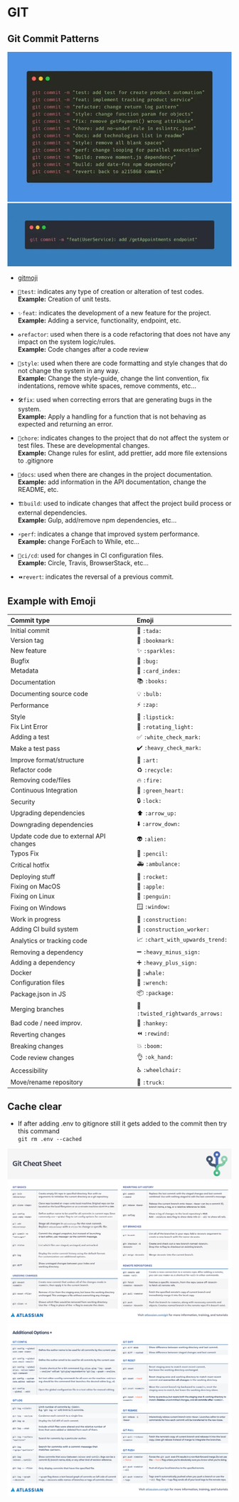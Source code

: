 # GIT

## Git Commit Patterns

<img alt="git commit patterns" src="./assets/git/1.png"/>
<img alt="git commit patterns" src="./assets/git/2.png"/>

- [gitmoji](https://gitmoji.dev/)

- <code>🧪test</code>: indicates any type of creation or alteration of test codes. <br>
  **Example:** Creation of unit tests.

- <code>✨feat</code>: indicates the development of a new feature for the project. <br>
  **Example:** Adding a service, functionality, endpoint, etc.

- <code>♻️refactor</code>: used when there is a code refactoring that does not have any impact on the system logic/rules. <br>
  **Example:** Code changes after a code review

- <code>🎨style</code>: used when there are code formatting and style changes that do not change the system in any way. <br>
  **Example:** Change the style-guide, change the lint convention, fix indentations, remove white spaces, remove comments, etc…

- <code>🛠️fix</code>: used when correcting errors that are generating bugs in the system. <br>
  **Example:** Apply a handling for a function that is not behaving as expected and returning an error.

- <code>🧹chore</code>: indicates changes to the project that do not affect the system or test files. These are developmental changes. <br>
  **Example:** Change rules for eslint, add prettier, add more file extensions to .gitignore

- <code>📝docs</code>: used when there are changes in the project documentation. <br>
  **Example:** add information in the API documentation, change the README, etc.

- <code>🏗️build</code>: used to indicate changes that affect the project build process or external dependencies. <br>
  **Example:** Gulp, add/remove npm dependencies, etc…

- <code>⚡️perf</code>: indicates a change that improved system performance. <br>
  **Example:** change ForEach to While, etc…

- <code>👷ci/cd</code>: used for changes in CI configuration files. <br>
  **Example:** Circle, Travis, BrowserStack, etc…

- <code>⏪️revert</code>: indicates the reversal of a previous commit.

## Example with Emoji

| Commit type                             | Emoji                                                     |
| :-------------------------------------- | :-------------------------------------------------------- |
| Initial commit                          | :tada: `:tada:`                                           |
| Version tag                             | :bookmark: `:bookmark:`                                   |
| New feature                             | :sparkles: `:sparkles:`                                   |
| Bugfix                                  | :bug: `:bug:`                                             |
| Metadata                                | :card_index: `:card_index:`                               |
| Documentation                           | :books: `:books:`                                         |
| Documenting source code                 | :bulb: `:bulb:`                                           |
| Performance                             | :zap: `:zap:`                                             |
| Style                                   | :lipstick: `:lipstick:`                                   |
| Fix Lint Error                          | :rotating_light: `:rotating_light:`                       |
| Adding a test                           | :white_check_mark: `:white_check_mark:`                   |
| Make a test pass                        | :heavy_check_mark: `:heavy_check_mark:`                   |
| Improve format/structure                | :art: `:art:`                                             |
| Refactor code                           | :recycle: `:recycle:`                                     |
| Removing code/files                     | :fire: `:fire:`                                           |
| Continuous Integration                  | :green_heart: `:green_heart:`                             |
| Security                                | :lock: `:lock:`                                           |
| Upgrading dependencies                  | :arrow_up: `:arrow_up:`                                   |
| Downgrading dependencies                | :arrow_down: `:arrow_down:`                               |
| Update code due to external API changes | :alien: `:alien:`                                         |
| Typos Fix                               | :pencil: `:pencil:`                                       |
| Critical hotfix                         | :ambulance: `:ambulance:`                                 |
| Deploying stuff                         | :rocket: `:rocket:`                                       |
| Fixing on MacOS                         | :apple: `:apple:`                                         |
| Fixing on Linux                         | :penguin: `:penguin:`                                     |
| Fixing on Windows                       | :window: `:window:`                                       |
| Work in progress                        | :construction: `:construction:`                           |
| Adding CI build system                  | :construction_worker: `:construction_worker:`             |
| Analytics or tracking code              | :chart_with_upwards_trend: `:chart_with_upwards_trend:`   |
| Removing a dependency                   | :heavy_minus_sign: `:heavy_minus_sign:`                   |
| Adding a dependency                     | :heavy_plus_sign: `:heavy_plus_sign:`                     |
| Docker                                  | :whale: `:whale:`                                         |
| Configuration files                     | :wrench: `:wrench:`                                       |
| Package.json in JS                      | :package: `:package:`                                     |
| Merging branches                        | :twisted_rightwards_arrows: `:twisted_rightwards_arrows:` |
| Bad code / need improv.                 | :hankey: `:hankey:`                                       |
| Reverting changes                       | :rewind: `:rewind:`                                       |
| Breaking changes                        | :boom: `:boom:`                                           |
| Code review changes                     | :ok_hand: `:ok_hand:`                                     |
| Accessibility                           | :wheelchair: `:wheelchair:`                               |
| Move/rename repository                  | :truck: `:truck:`                                         |

## Cache clear

- If after adding .env to gitignore still it gets added to the commit then try this command <br/>
  `git rm .env --cached`

![Cheatsheet](./assets/git/Git-Cheatsheet-1.jpg)
![Cheatsheet](./assets/git/Git-Cheatsheet-2.jpg)
